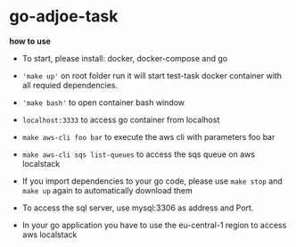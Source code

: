 # go-adjoe-task
**how to use**

- To start, please install: docker, docker-compose and go

 - `'make up'` on root folder run it will start test-task docker
   container with all requied dependencies. 
  - `'make bash'` to open container bash window 
  - `localhost:3333` to access go container from localhost
  - `make aws-cli foo bar` to execute the aws cli with parameters foo bar
  - `make aws-cli sqs list-queues` to access the sqs queue on aws localstack
  - If you import dependencies to your go code, please use `make stop` and `make up` again to automatically download them
  - To access the sql server, use mysql:3306 as address and Port.
  - In your go application you have to use the eu-central-1 region to access aws localstack
